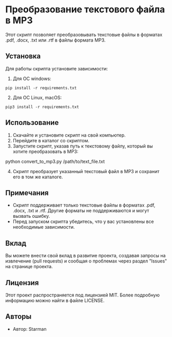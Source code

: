 # Преобразование текстового файла в MP3

Этот скрипт позволяет преобразовывать текстовые файлы в форматах .pdf, .docx, .txt или .rtf в файлы формата MP3.

## Установка

Для работы скрипта установите зависимости:
1. Для ОС windows:
```
pip install -r requirements.txt
```

2. Для ОС Linux, macOS:
```
pip3 install -r requirements.txt
```

## Использование

1. Скачайте и установите скрипт на свой компьютер.
2. Перейдите в каталог со скриптом.
3. Запустите скрипт, указав путь к текстовому файлу, который вы хотите преобразовать в MP3:

python convert_to_mp3.py /path/to/text_file.txt


4. Скрипт преобразует указанный текстовый файл в MP3 и сохранит его в том же каталоге.

## Примечания

- Скрипт поддерживает только текстовые файлы в форматах .pdf, .docx, .txt и .rtf. Другие форматы не поддерживаются и могут вызвать ошибку.
- Перед запуском скрипта убедитесь, что у вас установлены все необходимые зависимости.

## Вклад

Вы можете внести свой вклад в развитие проекта, создавая запросы на извлечение (pull requests) и сообщая о проблемах через раздел "Issues" на странице проекта.

## Лицензия

Этот проект распространяется под лицензией MIT. Более подробную информацию можно найти в файле LICENSE.

## Авторы

- Автор: Starman
